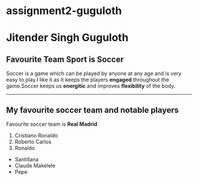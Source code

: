 # assignment2-guguloth
# Jitender Singh Guguloth
## Favourite Team Sport is Soccer

Soccer is a game which can be played by anyone at any age and is very easy to play.I like it as it keeps the players **engaged** throughout the game.Soccer keeps us **energitic** and improves **flexibility** of the body.

----

## My favourite soccer team and notable players

Favourite soccer team is **Real Madrid**

1. Cristiano Ronaldo
2. Roberto Carlos
3. Ronaldo

- Santillana
- Claude Makelele
- Pepe